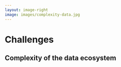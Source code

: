 ```yaml
---
layout: image-right
image: images/complexity-data.jpg
---
```

# Challenges
## Complexity of the data ecosystem

[//]: # (<v-clicks>)

[//]: # ()
[//]: # (- Multiple data sources and formats)

[//]: # (- Decentralized data management)

[//]: # (- Integration and interoperability challenges)

[//]: # (- Maintaining consistency and quality)

[//]: # (- Evolving technology landscape)

[//]: # ()
[//]: # (</v-clicks>)

<Footer/>

<!--
Multiple data sources and formats:
A data mesh involves dealing with a complex ecosystem of multiple data sources and formats, making data ingestion, 
processing, and integration more challenging.

Decentralized data management:
The decentralization of data management in a data mesh can increase complexity, as domain-specific data teams need 
to coordinate and collaborate effectively to maintain a cohesive data ecosystem.

Integration and interoperability challenges:
Ensuring seamless integration and interoperability between different data products and tools within the data mesh can
be complex, requiring standardized processes and interfaces.

Maintaining consistency and quality:
In a complex data ecosystem, maintaining consistency and quality across various data products becomes crucial. 
This requires well-defined standards and governance policies, as well as continuous monitoring and improvement efforts.

Evolving technology landscape:
As the technology landscape continues to evolve, organizations need to adapt and embrace new tools, platforms, 
and methodologies to stay competitive in managing their data ecosystem effectively.
-->